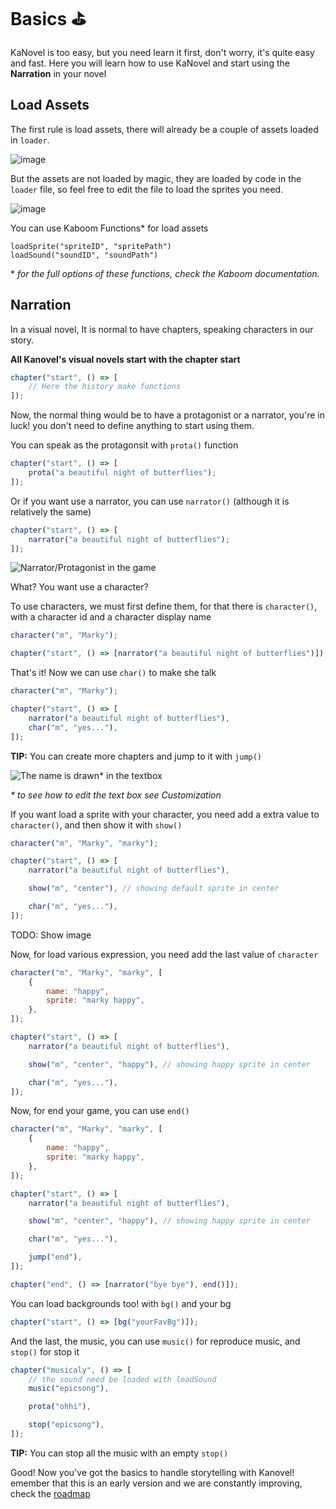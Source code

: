 # Basics ⛳

KaNovel is too easy, but you need learn it first, don't worry, it's quite easy and fast. Here you will learn how to use KaNovel and start using the **Narration** in your novel

## Load Assets

The first rule is load assets, there will already be a couple of assets loaded in `loader`.

![image](images/DefaultAssets.png)

But the assets are not loaded by magic, they are loaded by code in the `loader` file, so feel free to edit the file to load the sprites you need.

![image](images/CodeAssets.png)

You can use Kaboom Functions\* for load assets

`loadSprite("spriteID", "spritePath")` <br>
`loadSound("soundID", "soundPath")`

\* _for the full options of these functions, check the Kaboom documentation._

## Narration

In a visual novel, It is normal to have chapters, speaking characters in our story.

**All Kanovel's visual novels start with the chapter start**

```js
chapter("start", () => [
    // Here the history make functions
]);
```

Now, the normal thing would be to have a protagonist or a narrator, you're in luck! you don't need to define anything to start using them.

You can speak as the protagonsit with `prota()` function

```js
chapter("start", () => [
    prota("a beautiful night of butterflies");
]);
```

Or if you want use a narrator, you can use `narrator()` (although it is relatively the same)

```js
chapter("start", () => [
    narrator("a beautiful night of butterflies");
]);
```

![Narrator/Protagonist in the game](images/ProtagonistExample.png)

What? You want use a character?

To use characters, we must first define them, for that there is `character()`, with a character id and a character display name

```js
character("m", "Marky");

chapter("start", () => [narrator("a beautiful night of butterflies")]);
```

That's it! Now we can use `char()` to make she talk

```js
character("m", "Marky");

chapter("start", () => [
    narrator("a beautiful night of butterflies"),
    char("m", "yes..."),
]);
```

**TIP:** You can create more chapters and jump to it with `jump()`

![The name is drawn* in the textbox](images/Yes.png)

_\* to see how to edit the text box see Customization_

If you want load a sprite with your character, you need add a extra value to `character()`, and then show it with `show()`

```js
character("m", "Marky", "marky");

chapter("start", () => [
    narrator("a beautiful night of butterflies"),

    show("m", "center"), // showing default sprite in center

    char("m", "yes..."),
]);
```

TODO: Show image

Now, for load various expression, you need add the last value of `character`

```js
character("m", "Marky", "marky", [
    {
        name: "happy",
        sprite: "marky happy",
    },
]);

chapter("start", () => [
    narrator("a beautiful night of butterflies"),

    show("m", "center", "happy"), // showing happy sprite in center

    char("m", "yes..."),
]);
```

Now, for end your game, you can use `end()`

```js
character("m", "Marky", "marky", [
    {
        name: "happy",
        sprite: "marky happy",
    },
]);

chapter("start", () => [
    narrator("a beautiful night of butterflies"),

    show("m", "center", "happy"), // showing happy sprite in center

    char("m", "yes..."),

    jump("end"),
]);

chapter("end", () => [narrator("bye bye"), end()]);
```

You can load backgrounds too! with `bg()` and your bg

```js
chapter("start", () => [bg("yourFavBg")]);
```

And the last, the music, you can use `music()` for reproduce music, and `stop()` for stop it

```js
chapter("musicaly", () => [
    // the sound need be loaded with loadSound
    music("epicsong"),

    prota("ohhi"),

    stop("epicsong"),
]);
```

**TIP:** You can stop all the music with an empty `stop()`

Good! Now you've got the basics to handle storytelling with Kanovel! emember that this is an early version and we are constantly improving, check the [roadmap](https://github.com/lajbel/kanovel/projects/1)
